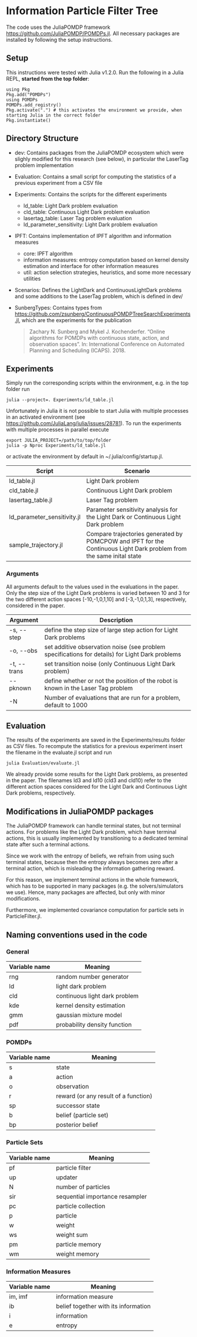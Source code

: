# Information Particle Filter Tree

The code uses the JuliaPOMDP framework https://github.com/JuliaPOMDP/POMDPs.jl. All necessary packages are installed by following the setup instructions.

## Setup

This instructions were tested with Julia v1.2.0. Run the following in a Julia REPL, **started from the top folder**:

```
using Pkg
Pkg.add("POMDPs")
using POMDPs
POMDPs.add_registry()
Pkg.activate(".") # this activates the environment we provide, when starting Julia in the correct folder
Pkg.instantiate()
```

## Directory Structure

- dev: Contains packages from the JuliaPOMDP ecosystem which were slighly modified for this research (see below), in particular the LaserTag problem implementation
- Evaluation: Contains a small script for computing the statistics of a previous experiment from a CSV file
- Experiments: Contains the scripts for the different experiments
  - ld_table: Light Dark problem evaluation
  - cld_table: Continuous Light Dark problem evaluation
  - lasertag_table: Laser Tag problem evaluation
  - ld_parameter_sensitivity: Light Dark problem evaluation
- IPFT: Contains implementation of IPFT algorithm and information measures
  - core: IPFT algorithm
  - information measures: entropy computation based on kernel density estimation and interface for other information measures
  - util: action selection strategies, heuristics, and some more necessary utilities
- Scenarios: Defines the LightDark and ContinuousLightDark problems and some additions to the LaserTag problem, which is defined in dev/
- SunbergTypes: Contains types from https://github.com/zsunberg/ContinuousPOMDPTreeSearchExperiments.jl, which are the experiments for the publication
    
    > Zachary N. Sunberg and Mykel J. Kochenderfer. “Online algorithms for POMDPs with continuous state, action, and observation spaces”. In: International Conference on Automated Planning and Scheduling (ICAPS). 2018.



## Experiments

Simply run the corresponding scripts within the environment, e.g. in the top folder run
```
julia --project=. Experiments/ld_table.jl
```
Unfortunately in Julia it is not possible to start Julia with multiple processes in an activated environment (see https://github.com/JuliaLang/julia/issues/28781).
To run the experiments with multiple processes in parallel execute
```
export JULIA_PROJECT=/path/to/top/folder
julia -p Nproc Experiments/ld_table.jl
```
or activate the environment by default in ~/.julia/config/startup.jl.

Script | Scenario
---|---
ld_table.jl  |  Light Dark problem
cld_table.jl | Continuous Light Dark problem
lasertag_table.jl | Laser Tag problem
ld_parameter_sensitivity.jl  |  Parameter sensitivity analysis for the Light Dark or Continuous Light Dark problem
sample_trajectory.jl | Compare trajectories generated by POMCPOW and IPFT for the Continuous Light Dark problem from the same inital state



### Arguments

All arguments default to the values used in the evaluations in the paper. Only the step size of the Light Dark problems is varied between 10 and 3 for the two different action spaces [-10,-1,0,1,10] and [-3,-1,0,1,3], respectively, considered in the paper.

Argument | Description
---|---
-s, --step | define the step size of large step action for Light Dark problems
-o, --obs  | set additive observation noise (see problem specifications for details) for Light Dark problems
-t, --trans  |  set transition noise (only Continuous Light Dark problem)
--pknown  | define whether or not the position of the robot is known in the Laser Tag problem
-N  | Number of evaluations that are run for a problem, default to 1000


## Evaluation

The results of the experiments are saved in the Experiments/results folder as CSV files. To recompute the statistics for a previous experiment insert the filename in the evaluate.jl script and run
```
julia Evaluation/evaluate.jl
```
We already provide some results for the Light Dark problems, as presented in the paper. The filenames ld3 and ld10 (cld3 and cld10) refer to the different action spaces considered for the Light Dark and Continuous Light Dark problems, respectively.

## Modifications in JuliaPOMDP packages

The JuliaPOMDP framework can handle terminal states, but not terminal actions. For problems like the Light Dark problem, which have terminal actions, this is usually implemented by transitioning to a dedicated terminal state after such a terminal actions.

Since we work with the entropy of beliefs, we refrain from using such terminal states, because then the entropy always becomes zero after a terminal action, which is misleading the information gathering reward.

For this reason, we implement terminal actions in the whole framework, which has to be supported in many packages (e.g. the solvers/simulators we use).
Hence, many packages are affected, but only with minor modifications.

Furthermore, we implemented covariance computation for particle sets in ParticleFilter.jl.

## Naming conventions used in the code

### General
Variable name | Meaning
---|---
rng | random number generator
ld | light dark problem
cld | continuous light dark problem
kde | kernel density estimation
gmm | gaussian mixture model
pdf | probability density function

### POMDPs
Variable name | Meaning
---|---
s | state
a | action
o | observation
r | reward (or any result of a function)
sp | successor state
b | belief (particle set)
bp | posterior belief

### Particle Sets
Variable name | Meaning
---|---
pf | particle filter
up | updater
N | number of particles
sir | sequential importance resampler
pc | particle collection
p | particle
w | weight
ws | weight sum
pm | particle memory
wm | weight memory

### Information Measures
Variable name | Meaning
---|---
im, imf | information measure
ib |  belief together with its information
i | information
e | entropy
